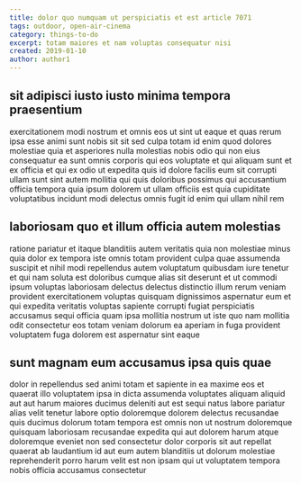 ```yaml
---
title: dolor quo numquam ut perspiciatis et est article 7071
tags: outdoor, open-air-cinema
category: things-to-do
excerpt: totam maiores et nam voluptas consequatur nisi
created: 2019-01-10
author: author1
---
```


## sit adipisci iusto iusto minima tempora praesentium

exercitationem modi nostrum et omnis eos ut sint ut eaque et quas rerum ipsa esse animi sunt nobis sit sit sed culpa totam id enim quod dolores molestiae quia et asperiores nulla molestias nobis odio qui non eius consequatur ea sunt omnis corporis qui eos voluptate et qui aliquam sunt et ex officia et qui ex odio ut expedita quis id dolore facilis eum sit corrupti ullam sunt sint autem mollitia qui quis doloribus possimus qui accusantium officia tempora quia ipsum dolorem ut ullam officiis est quia cupiditate voluptatibus incidunt modi delectus omnis fugit id enim qui ullam nihil rem

## laboriosam quo et illum officia autem molestias

ratione pariatur et itaque blanditiis autem veritatis quia non molestiae minus quia dolor ex tempora iste omnis totam provident culpa quae assumenda suscipit et nihil modi repellendus autem voluptatum quibusdam iure tenetur et qui nam soluta est doloribus cumque alias sit deserunt et ut commodi ipsum voluptas laboriosam delectus delectus distinctio illum rerum veniam provident exercitationem voluptas quisquam dignissimos aspernatur eum et qui expedita veritatis voluptas sapiente corrupti fugiat perspiciatis accusamus sequi officia quam ipsa mollitia nostrum ut iste quo nam mollitia odit consectetur eos totam veniam dolorum ea aperiam in fuga provident voluptatem fuga dolorem est aspernatur sint eaque

## sunt magnam eum accusamus ipsa quis quae

dolor in repellendus sed animi totam et sapiente in ea maxime eos et quaerat illo voluptatem ipsa in dicta assumenda voluptates aliquam aliquid aut aut harum maiores ducimus deleniti aut est sequi natus labore pariatur alias velit tenetur labore optio doloremque dolorem delectus recusandae quis ducimus dolorum totam tempora est omnis non ut nostrum doloremque quisquam laboriosam recusandae expedita qui aut dolorem harum atque doloremque eveniet non sed consectetur dolor corporis sit aut repellat quaerat ab laudantium id aut eum autem blanditiis ut dolorum molestiae reprehenderit porro harum velit est non ipsam qui ut voluptatem tempora nobis officia accusamus consectetur
